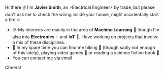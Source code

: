 Hi there ✌️ I'm **Javier Smith**, an ⚡Electrical Engineer⚡ by trade, but please don't ask me to check the wiring inside your house, 
might accidentally start a fire 🔥

- 🪅 My interests are mainly in the area of **Machine Learning** 📠 though I'm also into **Electronics** 💡 and **IoT** 🔗. I love working on projects that
involve a mix of these disciplines.
- 🥏 In my spare time you can find me hiking 🥾 (though sadly not enough of this lately), playing video games 👾 or reading a science fiction book 📖
- You can contact me via email

Cheers!

<!---
jsmithdlc/jsmithdlc is a ✨ special ✨ repository because its `README.md` (this file) appears on your GitHub profile.
You can click the Preview link to take a look at your changes.
--->
